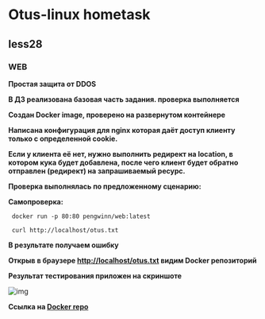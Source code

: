 # Otus-linux hometask
## less28
### WEB

__Простая защита от DDOS__

__В ДЗ реализована базовая часть задания. проверка выполняется__

__Создан Docker image, проверено на развернутом контейнере__

__Написана конфигурация для nginx которая даёт доступ клиенту только с определенной cookie.__

__Если у клиента её нет, нужно выполнить редирект на location, в котором кука будет добавлена, после чего клиент будет обратно отправлен (редирект) на запрашиваемый ресурс.__

__Проверка выполнялась по предложенному сценарию:__

__Самопроверка:__
```
 docker run -p 80:80 pengwinn/web:latest 
 
 сurl http://localhost/otus.txt
```
__В результате получаем ошибку__

__Открыв в браузере [http://localhost/otus.txt](http://localhost/otus.txt) видим Docker репозиторий__

__Результат тестирования приложен на скриншоте__

![img]()

__Ccылка на [Docker repo](https://hub.docker.com/repository/docker/pengwinn/web)__